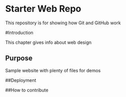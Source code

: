 # Starter Web Repo

This repository is for showing how Git and GitHub work

#Introduction

This chapter gives info about web design

## Purpose

Sample website with plenty of files for demos

##Deployment

##How to contribute